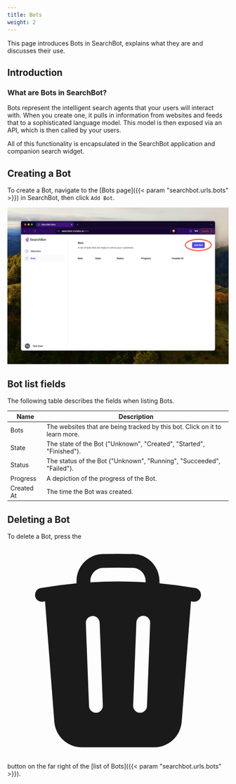 ```yaml
---
title: Bots
weight: 2
---
```


This page introduces Bots in SearchBot, explains what they are and discusses their use.

## Introduction

### What are Bots in SearchBot?

Bots represent the intelligent search agents that your users will interact with. When you create one, it pulls in information from websites and feeds that to a sophisticated language model. This model is then exposed via an API, which is then called by your users.

All of this functionality is encapsulated in the SearchBot application and companion search widget.

## Creating a Bot

To create a Bot, navigate to the [Bots page]({{< param "searchbot.urls.bots" >}}) in SearchBot, then click `Add Bot`.

![](add-bot.png)

## Bot list fields

The following table describes the fields when listing Bots.

| Name | Description |
| ---| --- |
| Bots | The websites that are being tracked by this bot. Click on it to learn more.|
| State | The state of the Bot ("Unknown", "Created", "Started", "Finished"). |
| Status | The status of the Bot ("Unknown", "Running", "Succeeded", "Failed"). |
| Progress | A depiction of the progress of the Bot. |
| Created At | The time the Bot was created. |

## Deleting a Bot

To delete a Bot, press the <span class="inline-block"><svg xmlns="http://www.w3.org/2000/svg" viewBox="0 0 24 24" fill="currentColor" class="w-6 h-6 text-red-600"><path fill-rule="evenodd" d="M16.5 4.478v.227a48.816 48.816 0 0 1 3.878.512.75.75 0 1 1-.256 1.478l-.209-.035-1.005 13.07a3 3 0 0 1-2.991 2.77H8.084a3 3 0 0 1-2.991-2.77L4.087 6.66l-.209.035a.75.75 0 0 1-.256-1.478A48.567 48.567 0 0 1 7.5 4.705v-.227c0-1.564 1.213-2.9 2.816-2.951a52.662 52.662 0 0 1 3.369 0c1.603.051 2.815 1.387 2.815 2.951Zm-6.136-1.452a51.196 51.196 0 0 1 3.273 0C14.39 3.05 15 3.684 15 4.478v.113a49.488 49.488 0 0 0-6 0v-.113c0-.794.609-1.428 1.364-1.452Zm-.355 5.945a.75.75 0 1 0-1.5.058l.347 9a.75.75 0 1 0 1.499-.058l-.346-9Zm5.48.058a.75.75 0 1 0-1.498-.058l-.347 9a.75.75 0 0 0 1.5.058l.345-9Z" clip-rule="evenodd" /></svg></span> button on the far right of the [list of Bots]({{< param "searchbot.urls.bots" >}}).
